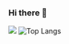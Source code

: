 ### Hi there 👋

![](https://github-readme-stats.vercel.app/api?username=vortex1409&show_icons=true&count_private=true)
![Top Langs](https://github-readme-stats.vercel.app/api/top-langs/?username=vortex1409&layout=compact)
